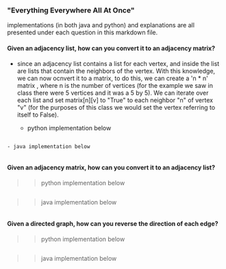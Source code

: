 ### "Everything Everywhere All At Once"
implementations (in both java and python) and explanations are all presented under each question in this markdown file.

#### Given an adjacency list, how can you convert it to an adjacency matrix? 
- since an adjacency list contains a list for each vertex, and inside the list are lists that contain the neighbors of the vertex. With this knowledge, we can now ocnvert it to a matrix, to do this, we can create a 'n * n' matrix , where n is the number of vertices (for the example we saw in class there were 5 vertices and it was a 5 by 5). We can iterate over each list and set matrix[n][v] to "True" to each neighbor "n" of vertex "v"
(for the purposes of this class we would set the vertex referring to itself to False).


    - python implementation below
``` python

```

    - java implementation below
``` java

```


#### Given an adjacency matrix, how can you convert it to an adjacency list? 
>

>> python implementation below
``` python

```

>> java implementation below
``` java

```


#### Given a directed graph, how can you reverse the direction of each edge?
>

>> python implementation below
``` python

```

>> java implementation below
``` java

```


